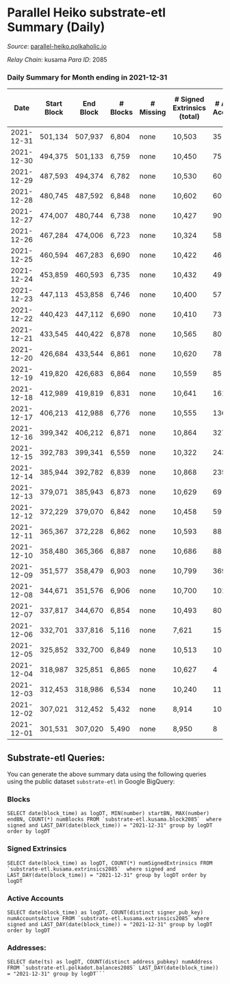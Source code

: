 # Parallel Heiko substrate-etl Summary (Daily)

_Source_: [parallel-heiko.polkaholic.io](https://parallel-heiko.polkaholic.io)

*Relay Chain*: kusama
*Para ID*: 2085



### Daily Summary for Month ending in 2021-12-31


| Date | Start Block | End Block | # Blocks | # Missing | # Signed Extrinsics (total) | # Active Accounts | # Addresses with Balances | # Events | # Transfers | # XCM Transfers In | # XCM Transfers Out |
| ---- | ----------- | --------- | -------- | --------- | --------------------------- | ----------------- | ------------------------- | -------- | ----------- | ------------------ | ------------------- |
| 2021-12-31 | 501,134 | 507,937 | 6,804 | none | 10,503 | 35 | 10,773 | 56,566 | 907 ($0.0013) |   |   |
| 2021-12-30 | 494,375 | 501,133 | 6,759 | none | 10,450 | 75 | 10,773 | 57,122 | 1,715 ($0.0032) |   |   |
| 2021-12-29 | 487,593 | 494,374 | 6,782 | none | 10,530 | 60 | 10,770 | 57,273 | 1,519 ($17.74) | 1 ($12.55) |   |
| 2021-12-28 | 480,745 | 487,592 | 6,848 | none | 10,602 | 60 | 10,770 | 57,503 | 1,324 ($0.0029) | 2 ($616.95) |   |
| 2021-12-27 | 474,007 | 480,744 | 6,738 | none | 10,427 | 90 | 10,768 | 57,239 | 1,935 ($1.17) | 1 ($3.19) |   |
| 2021-12-26 | 467,284 | 474,006 | 6,723 | none | 10,324 | 58 | 10,758 | 56,120 | 1,316 ($3.66) |   |   |
| 2021-12-25 | 460,594 | 467,283 | 6,690 | none | 10,422 | 46 | 10,757 | 56,193 | 1,071 ($138.11) |   | 1 ($58.39) |
| 2021-12-24 | 453,859 | 460,593 | 6,735 | none | 10,432 | 49 | 10,755 | 56,577 | 1,327 ($92.25) |   |   |
| 2021-12-23 | 447,113 | 453,858 | 6,746 | none | 10,400 | 57 | 10,754 | 56,549 | 1,381 ($0.0023) | 2 ($1,509.42) |   |
| 2021-12-22 | 440,423 | 447,112 | 6,690 | none | 10,410 | 73 | 10,752 | 56,926 | 1,818 ($93.35) |   |   |
| 2021-12-21 | 433,545 | 440,422 | 6,878 | none | 10,565 | 80 | 10,747 | 58,094 | 1,978 ($494.70) |   |   |
| 2021-12-20 | 426,684 | 433,544 | 6,861 | none | 10,620 | 78 | 10,739 | 58,220 | 1,908 ($69.70) | 3 ($210.75) | 1 ($2,175.30) |
| 2021-12-19 | 419,820 | 426,683 | 6,864 | none | 10,559 | 85 | 10,737 | 57,826 | 1,774 ($598.56) | 1 ($29.67) |   |
| 2021-12-18 | 412,989 | 419,819 | 6,831 | none | 10,641 | 161 | 10,737 | 59,363 | 2,940 ($65.24) | 3 ($336.97) | 1 ($484.99) |
| 2021-12-17 | 406,213 | 412,988 | 6,776 | none | 10,555 | 136 | 10,730 | 51,640 | 2,403 ($753.91) |   |   |
| 2021-12-16 | 399,342 | 406,212 | 6,871 | none | 10,864 | 327 | 10,729 | 39,618 | 3,776 ($28.33) | 4 ($474.28) | 1 ($258.01) |
| 2021-12-15 | 392,783 | 399,341 | 6,559 | none | 10,322 | 243 | 10,727 | 69,423 | 13,953 ($31,584.31) |   |   |
| 2021-12-14 | 385,944 | 392,782 | 6,839 | none | 10,868 | 235 | 10,727 | 43,232 | 4,329 ($331,274) | 1 ($534.19) |   |
| 2021-12-13 | 379,071 | 385,943 | 6,873 | none | 10,629 | 69 | 10,727 | 36,543 | 1,448 ($421.01) | 1 ($140.35) |   |
| 2021-12-12 | 372,229 | 379,070 | 6,842 | none | 10,458 | 59 | 10,727 | 36,045 | 1,376 ($117.73) |   |   |
| 2021-12-11 | 365,367 | 372,228 | 6,862 | none | 10,593 | 88 | 10,727 | 36,987 | 1,949 ($2,919.17) | 4 ($2,191.09) | 1 ($1,430.07) |
| 2021-12-10 | 358,480 | 365,366 | 6,887 | none | 10,686 | 88 | 10,724 | 35,613 | 369 ($34.79) | 1 ($34.79) |   |
| 2021-12-09 | 351,577 | 358,479 | 6,903 | none | 10,799 | 369 | 10,723 | 35,798 | 2 ($144,970) |   | 1 ($328.37) |
| 2021-12-08 | 344,671 | 351,576 | 6,906 | none | 10,700 | 101 | 10,723 | 36,057 | 243 ($1,737.37) |   |   |
| 2021-12-07 | 337,817 | 344,670 | 6,854 | none | 10,493 | 80 | 10,723 | 34,802 | 5 ($435,328) | 1 ($127.84) |   |
| 2021-12-06 | 332,701 | 337,816 | 5,116 | none | 7,621 | 15 | 10,722 | 25,488 | 1 ($132.08) |   |   |
| 2021-12-05 | 325,852 | 332,700 | 6,849 | none | 10,513 | 10 | 10,722 | 34,743 |   | 1 ($54.78) | 1 ($374.49) |
| 2021-12-04 | 318,987 | 325,851 | 6,865 | none | 10,627 | 4 | 10,721 | 34,998 |   | 1 ($90.29) |   |
| 2021-12-03 | 312,453 | 318,986 | 6,534 | none | 10,240 | 11 | 10,720 | 33,560 |   |   |   |
| 2021-12-02 | 307,021 | 312,452 | 5,432 | none | 8,914 | 10 | 10,720 | 28,753 | 7 ($1,753.54) | 5 ($1,216.37) | 3 ($2,698.70) |
| 2021-12-01 | 301,531 | 307,020 | 5,490 | none | 8,950 | 8 | 10,719 | 28,896 |   | 1 ($271.71) |   |

## Substrate-etl Queries:
You can generate the above summary data using the following queries using the public dataset `substrate-etl` in Google BigQuery:


### Blocks
```
SELECT date(block_time) as logDT, MIN(number) startBN, MAX(number) endBN, COUNT(*) numBlocks FROM `substrate-etl.kusama.block2085`  where signed and LAST_DAY(date(block_time)) = "2021-12-31" group by logDT order by logDT
```


### Signed Extrinsics
```
SELECT date(block_time) as logDT, COUNT(*) numSignedExtrinsics FROM `substrate-etl.kusama.extrinsics2085`  where signed and LAST_DAY(date(block_time)) = "2021-12-31" group by logDT order by logDT
```


### Active Accounts
```
SELECT date(block_time) as logDT, COUNT(distinct signer_pub_key) numAccountsActive FROM `substrate-etl.kusama.extrinsics2085` where signed and LAST_DAY(date(block_time)) = "2021-12-31" group by logDT order by logDT
```


### Addresses:
```
SELECT date(ts) as logDT, COUNT(distinct address_pubkey) numAddress FROM `substrate-etl.polkadot.balances2085` LAST_DAY(date(block_time)) = "2021-12-31" group by logDT```


